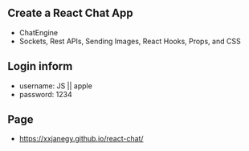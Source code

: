 ## Create a React Chat App
- ChatEngine
- Sockets, Rest APIs, Sending Images, React Hooks, Props, and CSS

## Login inform
- username: JS || apple
- password: 1234

## Page
- https://xxjanegy.github.io/react-chat/
